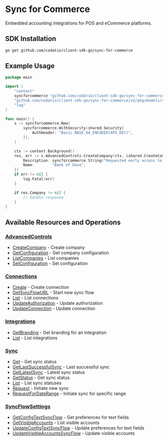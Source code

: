 # Sync for Commerce

<!-- Start Codat Library Description -->
﻿Embedded accounting integrations for POS and eCommerce platforms.
<!-- End Codat Library Description -->

<!-- Start SDK Installation -->
## SDK Installation

```bash
go get github.com/codatio/client-sdk-go/sync-for-commerce
```
<!-- End SDK Installation -->

## Example Usage
<!-- Start SDK Example Usage -->
```go
package main

import (
	"context"
	syncforcommerce "github.com/codatio/client-sdk-go/sync-for-commerce/v2"
	"github.com/codatio/client-sdk-go/sync-for-commerce/v2/pkg/models/shared"
	"log"
)

func main() {
	s := syncforcommerce.New(
		syncforcommerce.WithSecurity(shared.Security{
			AuthHeader: "Basic BASE_64_ENCODED(API_KEY)",
		}),
	)

	ctx := context.Background()
	res, err := s.AdvancedControls.CreateCompany(ctx, &shared.CreateCompany{
		Description: syncforcommerce.String("Requested early access to the new financing scheme."),
		Name:        "Bank of Dave",
	})
	if err != nil {
		log.Fatal(err)
	}

	if res.Company != nil {
		// handle response
	}
}

```
<!-- End SDK Example Usage -->

<!-- Start SDK Available Operations -->
## Available Resources and Operations


### [AdvancedControls](docs/sdks/advancedcontrols/README.md)

* [CreateCompany](docs/sdks/advancedcontrols/README.md#createcompany) - Create company
* [GetConfiguration](docs/sdks/advancedcontrols/README.md#getconfiguration) - Get company configuration
* [ListCompanies](docs/sdks/advancedcontrols/README.md#listcompanies) - List companies
* [SetConfiguration](docs/sdks/advancedcontrols/README.md#setconfiguration) - Set configuration

### [Connections](docs/sdks/connections/README.md)

* [Create](docs/sdks/connections/README.md#create) - Create connection
* [GetSyncFlowURL](docs/sdks/connections/README.md#getsyncflowurl) - Start new sync flow
* [List](docs/sdks/connections/README.md#list) - List connections
* [UpdateAuthorization](docs/sdks/connections/README.md#updateauthorization) - Update authorization
* [UpdateConnection](docs/sdks/connections/README.md#updateconnection) - Update connection

### [Integrations](docs/sdks/integrations/README.md)

* [GetBranding](docs/sdks/integrations/README.md#getbranding) - Get branding for an integration
* [List](docs/sdks/integrations/README.md#list) - List integrations

### [Sync](docs/sdks/sync/README.md)

* [Get](docs/sdks/sync/README.md#get) - Get sync status
* [GetLastSuccessfulSync](docs/sdks/sync/README.md#getlastsuccessfulsync) - Last successful sync
* [GetLatestSync](docs/sdks/sync/README.md#getlatestsync) - Latest sync status
* [GetStatus](docs/sdks/sync/README.md#getstatus) - Get sync status
* [List](docs/sdks/sync/README.md#list) - List sync statuses
* [Request](docs/sdks/sync/README.md#request) - Initiate new sync
* [RequestForDateRange](docs/sdks/sync/README.md#requestfordaterange) - Initiate sync for specific range

### [SyncFlowSettings](docs/sdks/syncflowsettings/README.md)

* [GetConfigTextSyncFlow](docs/sdks/syncflowsettings/README.md#getconfigtextsyncflow) - Get preferences for text fields
* [GetVisibleAccounts](docs/sdks/syncflowsettings/README.md#getvisibleaccounts) - List visible accounts
* [UpdateConfigTextSyncFlow](docs/sdks/syncflowsettings/README.md#updateconfigtextsyncflow) - Update preferences for text fields
* [UpdateVisibleAccountsSyncFlow](docs/sdks/syncflowsettings/README.md#updatevisibleaccountssyncflow) - Update visible accounts
<!-- End SDK Available Operations -->



<!-- Start Dev Containers -->



<!-- End Dev Containers -->



<!-- Start Go Types -->

<!-- End Go Types -->

<!-- Placeholder for Future Speakeasy SDK Sections -->

<!-- Start Codat Support Notes -->
<!-- End Codat Support Notes -->

<!-- Start Codat Generated By -->